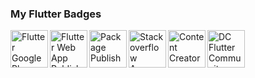 <h3 align="left">My Flutter Badges</h3>
<a href="https://play.google.com/store/apps/dev?id=9023966053125643365"><img src="https://flutter-badge-generator.web.app/assets/assets/images/badges/googleplay-publisher.svg" alt="Flutter GooglePlay Publisher" align="left" height="60" width="60" ></a><a href="https://flutter-badge-generator.web.app"><img src="https://flutter-badge-generator.web.app/assets/assets/images/badges/web-app.svg" alt="Flutter Web App Publisher" align="left" height="60" width="60" ></a><a href="pub.dev/publishers/leventkantaroglu.com/"><img src="https://flutter-badge-generator.web.app/assets/assets/images/badges/package-publisher.svg" alt="Package Publisher" align="left" height="60" width="60" ></a><a href="https://stackoverflow.com/users/11097837/levent-kantaroglu"><img src="https://flutter-badge-generator.web.app/assets/assets/images/badges/stackoverflow-answerer.svg" alt="Stackoverflow Answerer" align="left" height="60" width="60" ></a><a href="https://www.youtube.com/c/FlutterAdam/videos"><img src="https://flutter-badge-generator.web.app/assets/assets/images/badges/content-creator.svg" alt="Content Creator" align="left" height="60" width="60" ></a><a href="https://www.linkedin.com/in/levent-kantaroglu/"><img src="https://flutter-badge-generator.web.app/assets/assets/images/badges/dcfluttercommunity-member.svg" alt="DC Flutter Community Member" align="left" height="60" width="60" ></a>
